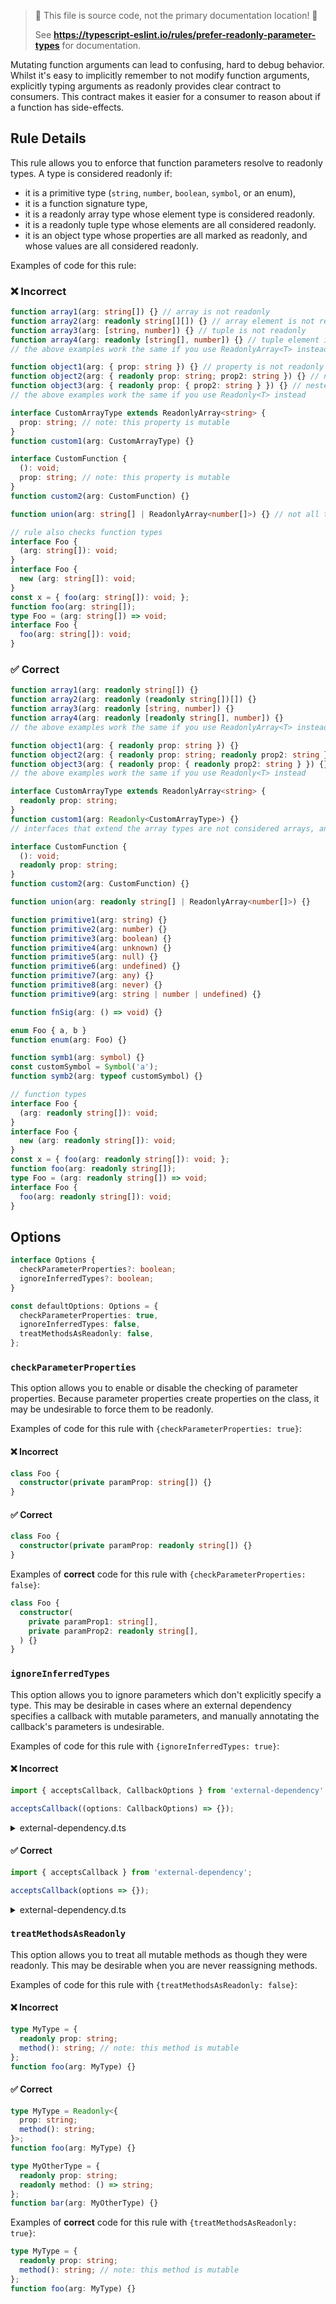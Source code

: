 > 🛑 This file is source code, not the primary documentation location! 🛑
>
> See **https://typescript-eslint.io/rules/prefer-readonly-parameter-types** for documentation.

Mutating function arguments can lead to confusing, hard to debug behavior.
Whilst it's easy to implicitly remember to not modify function arguments, explicitly typing arguments as readonly provides clear contract to consumers.
This contract makes it easier for a consumer to reason about if a function has side-effects.

## Rule Details

This rule allows you to enforce that function parameters resolve to readonly types.
A type is considered readonly if:

- it is a primitive type (`string`, `number`, `boolean`, `symbol`, or an enum),
- it is a function signature type,
- it is a readonly array type whose element type is considered readonly.
- it is a readonly tuple type whose elements are all considered readonly.
- it is an object type whose properties are all marked as readonly, and whose values are all considered readonly.

Examples of code for this rule:

<!--tabs-->

### ❌ Incorrect

```ts
function array1(arg: string[]) {} // array is not readonly
function array2(arg: readonly string[][]) {} // array element is not readonly
function array3(arg: [string, number]) {} // tuple is not readonly
function array4(arg: readonly [string[], number]) {} // tuple element is not readonly
// the above examples work the same if you use ReadonlyArray<T> instead

function object1(arg: { prop: string }) {} // property is not readonly
function object2(arg: { readonly prop: string; prop2: string }) {} // not all properties are readonly
function object3(arg: { readonly prop: { prop2: string } }) {} // nested property is not readonly
// the above examples work the same if you use Readonly<T> instead

interface CustomArrayType extends ReadonlyArray<string> {
  prop: string; // note: this property is mutable
}
function custom1(arg: CustomArrayType) {}

interface CustomFunction {
  (): void;
  prop: string; // note: this property is mutable
}
function custom2(arg: CustomFunction) {}

function union(arg: string[] | ReadonlyArray<number[]>) {} // not all types are readonly

// rule also checks function types
interface Foo {
  (arg: string[]): void;
}
interface Foo {
  new (arg: string[]): void;
}
const x = { foo(arg: string[]): void; };
function foo(arg: string[]);
type Foo = (arg: string[]) => void;
interface Foo {
  foo(arg: string[]): void;
}
```

### ✅ Correct

```ts
function array1(arg: readonly string[]) {}
function array2(arg: readonly (readonly string[])[]) {}
function array3(arg: readonly [string, number]) {}
function array4(arg: readonly [readonly string[], number]) {}
// the above examples work the same if you use ReadonlyArray<T> instead

function object1(arg: { readonly prop: string }) {}
function object2(arg: { readonly prop: string; readonly prop2: string }) {}
function object3(arg: { readonly prop: { readonly prop2: string } }) {}
// the above examples work the same if you use Readonly<T> instead

interface CustomArrayType extends ReadonlyArray<string> {
  readonly prop: string;
}
function custom1(arg: Readonly<CustomArrayType>) {}
// interfaces that extend the array types are not considered arrays, and thus must be made readonly.

interface CustomFunction {
  (): void;
  readonly prop: string;
}
function custom2(arg: CustomFunction) {}

function union(arg: readonly string[] | ReadonlyArray<number[]>) {}

function primitive1(arg: string) {}
function primitive2(arg: number) {}
function primitive3(arg: boolean) {}
function primitive4(arg: unknown) {}
function primitive5(arg: null) {}
function primitive6(arg: undefined) {}
function primitive7(arg: any) {}
function primitive8(arg: never) {}
function primitive9(arg: string | number | undefined) {}

function fnSig(arg: () => void) {}

enum Foo { a, b }
function enum(arg: Foo) {}

function symb1(arg: symbol) {}
const customSymbol = Symbol('a');
function symb2(arg: typeof customSymbol) {}

// function types
interface Foo {
  (arg: readonly string[]): void;
}
interface Foo {
  new (arg: readonly string[]): void;
}
const x = { foo(arg: readonly string[]): void; };
function foo(arg: readonly string[]);
type Foo = (arg: readonly string[]) => void;
interface Foo {
  foo(arg: readonly string[]): void;
}
```

## Options

```ts
interface Options {
  checkParameterProperties?: boolean;
  ignoreInferredTypes?: boolean;
}

const defaultOptions: Options = {
  checkParameterProperties: true,
  ignoreInferredTypes: false,
  treatMethodsAsReadonly: false,
};
```

### `checkParameterProperties`

This option allows you to enable or disable the checking of parameter properties.
Because parameter properties create properties on the class, it may be undesirable to force them to be readonly.

Examples of code for this rule with `{checkParameterProperties: true}`:

<!--tabs-->

#### ❌ Incorrect

```ts
class Foo {
  constructor(private paramProp: string[]) {}
}
```

#### ✅ Correct

```ts
class Foo {
  constructor(private paramProp: readonly string[]) {}
}
```

<!--/tabs-->

Examples of **correct** code for this rule with `{checkParameterProperties: false}`:

```ts
class Foo {
  constructor(
    private paramProp1: string[],
    private paramProp2: readonly string[],
  ) {}
}
```

### `ignoreInferredTypes`

This option allows you to ignore parameters which don't explicitly specify a type. This may be desirable in cases where an external dependency specifies a callback with mutable parameters, and manually annotating the callback's parameters is undesirable.

Examples of code for this rule with `{ignoreInferredTypes: true}`:

<!--tabs-->

#### ❌ Incorrect

```ts
import { acceptsCallback, CallbackOptions } from 'external-dependency';

acceptsCallback((options: CallbackOptions) => {});
```

<details>
<summary>external-dependency.d.ts</summary>

```ts
export interface CallbackOptions {
  prop: string;
}
type Callback = (options: CallbackOptions) => void;
type AcceptsCallback = (callback: Callback) => void;

export const acceptsCallback: AcceptsCallback;
```

</details>

#### ✅ Correct

```ts
import { acceptsCallback } from 'external-dependency';

acceptsCallback(options => {});
```

<details>
<summary>external-dependency.d.ts</summary>

```ts
export interface CallbackOptions {
  prop: string;
}
type Callback = (options: CallbackOptions) => void;
type AcceptsCallback = (callback: Callback) => void;

export const acceptsCallback: AcceptsCallback;
```

</details>

### `treatMethodsAsReadonly`

This option allows you to treat all mutable methods as though they were readonly. This may be desirable when you are never reassigning methods.

Examples of code for this rule with `{treatMethodsAsReadonly: false}`:

<!--tabs-->

#### ❌ Incorrect

```ts
type MyType = {
  readonly prop: string;
  method(): string; // note: this method is mutable
};
function foo(arg: MyType) {}
```

#### ✅ Correct

```ts
type MyType = Readonly<{
  prop: string;
  method(): string;
}>;
function foo(arg: MyType) {}

type MyOtherType = {
  readonly prop: string;
  readonly method: () => string;
};
function bar(arg: MyOtherType) {}
```

<!--/tabs-->

Examples of **correct** code for this rule with `{treatMethodsAsReadonly: true}`:

```ts
type MyType = {
  readonly prop: string;
  method(): string; // note: this method is mutable
};
function foo(arg: MyType) {}
```
